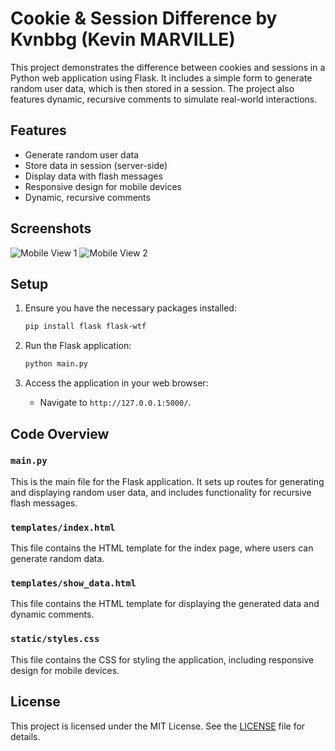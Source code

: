 # Cookie & Session Difference by Kvnbbg (Kevin MARVILLE)

This project demonstrates the difference between cookies and sessions in a Python web application using Flask. It includes a simple form to generate random user data, which is then stored in a session. The project also features dynamic, recursive comments to simulate real-world interactions.

## Features
- Generate random user data
- Store data in session (server-side)
- Display data with flash messages
- Responsive design for mobile devices
- Dynamic, recursive comments

## Screenshots

![Mobile View 1](static/replit_python_mobile.png)
![Mobile View 2](static/replit_python_mobile_2.png)

## Setup

1. Ensure you have the necessary packages installed:
   ```bash
   pip install flask flask-wtf
   ```

2. Run the Flask application:
   ```bash
   python main.py
   ```

3. Access the application in your web browser:
   - Navigate to `http://127.0.0.1:5000/`.

## Code Overview

### `main.py`

This is the main file for the Flask application. It sets up routes for generating and displaying random user data, and includes functionality for recursive flash messages.

### `templates/index.html`

This file contains the HTML template for the index page, where users can generate random data.

### `templates/show_data.html`

This file contains the HTML template for displaying the generated data and dynamic comments.

### `static/styles.css`

This file contains the CSS for styling the application, including responsive design for mobile devices.

## License

This project is licensed under the MIT License. See the [LICENSE](LICENSE) file for details.